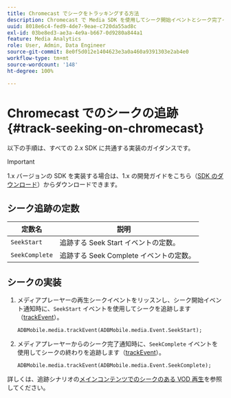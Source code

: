 ```yaml
---
title: Chromecast でシークをトラッキングする方法
description: Chromecast で Media SDK を使用してシーク開始イベントとシーク完了イベントをトラッキングする方法を説明します。
uuid: 8018e6c4-fed9-4de7-9eae-c720da55ad8c
exl-id: 03be8ed3-ae3a-4e9a-b667-0d9280a844a1
feature: Media Analytics
role: User, Admin, Data Engineer
source-git-commit: 8e0f5d012e1404623e3a0a460a9391303e2ab4e0
workflow-type: tm+mt
source-wordcount: '148'
ht-degree: 100%

---
```


# Chromecast でのシークの追跡{#track-seeking-on-chromecast}

以下の手順は、すべての 2.x SDK に共通する実装のガイダンスです。

>[!IMPORTANT]
>
>1.x バージョンの SDK を実装する場合は、1.x の開発ガイドをこちら（[SDK のダウンロード](/help/sdk-implement/download-sdks.md)）からダウンロードできます。

## シーク追跡の定数

| 定数名 | 説明     |
|---|---|
| `SeekStart` | 追跡する Seek Start イベントの定数。 |
| `SeekComplete` | 追跡する Seek Complete イベントの定数。 |

## シークの実装

1. メディアプレーヤーの再生シークイベントをリッスンし、シーク開始イベント通知時に、`SeekStart` イベントを使用してシークを追跡します（[trackEvent](https://adobe-marketing-cloud.github.io/media-sdks/reference/chromecast/ADBMobile.media.html#.trackEvent)）。

   ```
   ADBMobile.media.trackEvent(ADBMobile.media.Event.SeekStart);
   ```

1. メディアプレーヤーからのシーク完了通知時に、`SeekComplete` イベントを使用してシークの終わりを追跡します（[trackEvent](https://adobe-marketing-cloud.github.io/media-sdks/reference/chromecast/ADBMobile.media.html#.trackEvent)）。

   ```
   ADBMobile.media.trackEvent(ADBMobile.media.Event.SeekComplete);
   ```

詳しくは、追跡シナリオの[メインコンテンツでのシークのある VOD 再生](/help/sdk-implement/tracking-scenarios/vod-seeking.md)を参照してください。
